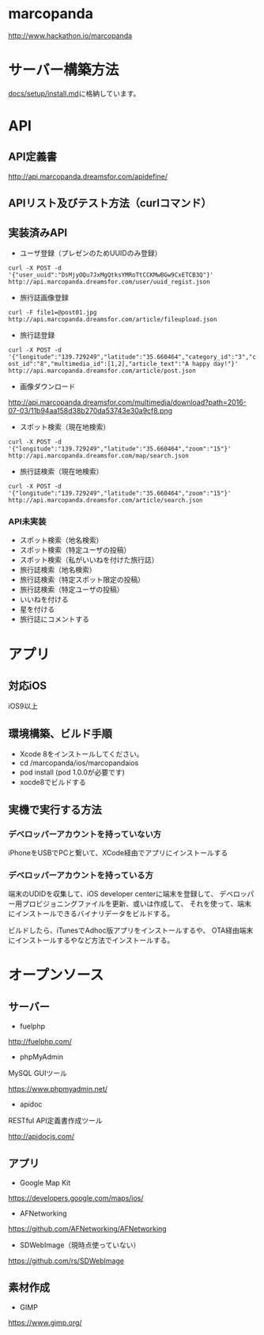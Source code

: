 # marcopanda
http://www.hackathon.io/marcopanda

# サーバー構築方法

[docs/setup/install.md](https://github.com/birdhxc/marcopanda/blob/master/docs/setup/install.md)に格納しています。

# API

## API定義書

http://api.marcopanda.dreamsfor.com/apidefine/

## APIリスト及びテスト方法（curlコマンド）

## 実装済みAPI

- ユーザ登録（プレゼンのためUUIDのみ登録）


`curl -X POST -d '{"user_uuid":"DsMjyOQu7JxMgQtksYMRoTtCCKMwBGw9CxETCB3Q"}' http://api.marcopanda.dreamsfor.com/user/uuid_regist.json`


- 旅行誌画像登録

`curl -F file1=@post01.jpg http://api.marcopanda.dreamsfor.com/article/fileupload.json`

- 旅行誌登録

`curl -X POST -d '{"longitude":"139.729249","latitude":"35.660464","category_id":"3","cost_id":"8","multimedia_id":[1,2],"article_text":"A happy day!"}' http://api.marcopanda.dreamsfor.com/article/post.json`

- 画像ダウンロード

http://api.marcopanda.dreamsfor.com/multimedia/download?path=2016-07-03/11b94aa158d38b270da53743e30a9cf8.png

- スポット検索（現在地検索）
 
`curl -X POST -d '{"longitude":"139.729249","latitude":"35.660464","zoom":"15"}' http://api.marcopanda.dreamsfor.com/map/search.json`

- 旅行誌検索（現在地検索）

`curl -X POST -d '{"longitude":"139.729249","latitude":"35.660464","zoom":"15"}' http://api.marcopanda.dreamsfor.com/article/search.json`

### API未実装

- スポット検索（地名検索）
- スポット検索（特定ユーザの投稿）
- スポット検索（私がいいねを付けた旅行誌）
- 旅行誌検索（地名検索）
- 旅行誌検索（特定スポット限定の投稿）
- 旅行誌検索（特定ユーザの投稿）
- いいねを付ける
- 星を付ける
- 旅行誌にコメントする

# アプリ

## 対応iOS

iOS9以上

## 環境構築、ビルド手順

+ Xcode 8をインストールしてください。
+ cd /marcopanda/ios/marcopandaios
+ pod install (pod 1.0.0が必要です)
+ xocde8でビルドする

## 実機で実行する方法

### デベロッパーアカウントを持っていない方

iPhoneをUSBでPCと繋いて、XCode経由でアプリにインストールする

### デベロッパーアカウントを持っている方

端末のUDIDを収集して、iOS developer centerに端末を登録して、
デベロッパー用プロビジョニングファイルを更新、或いは作成して、
それを使って、端末にインストールできるバイナリデータをビルドする。

ビルドしたら、iTunesでAdhoc版アプリをインストールするや、
OTA経由端末にインストールするやなど方法でインストールする。

# オープンソース

## サーバー

- fuelphp

http://fuelphp.com/

- phpMyAdmin

MySQL GUIツール

https://www.phpmyadmin.net/

- apidoc

RESTful API定義書作成ツール

http://apidocjs.com/

## アプリ

- Google Map Kit

https://developers.google.com/maps/ios/

- AFNetworking

https://github.com/AFNetworking/AFNetworking

- SDWebImage（現時点使っていない）

https://github.com/rs/SDWebImage

## 素材作成

- GIMP

https://www.gimp.org/
